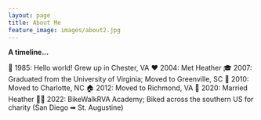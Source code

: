 ```yaml
---
layout: page
title: About Me
feature_image: images/about2.jpg
---
```


**A timeline...** 

:baby: 1985: Hello world! Grew up in Chester, VA
:heart: 2004: Met Heather
:mortar_board: 2007: Graduated from the University of Virginia; Moved to Greenville, SC
:minibus: 2010: Moved to Charlotte, NC
:house: 2012: Moved to Richmond, VA
:ring: 2020: Married Heather
:biking_man: 2022: BikeWalkRVA Academy; Biked across the southern US for charity (San Diego ➡ St. Augustine)
